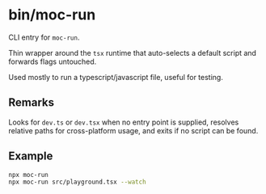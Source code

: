 # bin/moc-run

CLI entry for `moc-run`.

Thin wrapper around the `tsx` runtime that auto-selects a default script and forwards flags untouched.

Used mostly to run a typescript/javascript file, useful for testing.

## Remarks

Looks for `dev.ts` or `dev.tsx` when no entry point is supplied, resolves relative paths for cross-platform usage, and exits if no script can be found.

## Example

```bash
npx moc-run
npx moc-run src/playground.tsx --watch
```
